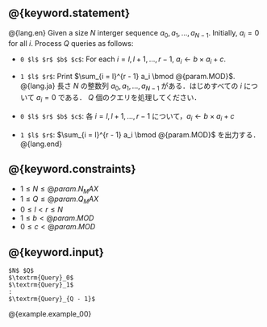 ## @{keyword.statement}

@{lang.en}
Given a size $N$ interger sequence $a_0, a_1, \dots, a_{N - 1}$. Initially, $a_i = 0$ for all $i$. 
Process $Q$ queries as follows:

- `0 $l$ $r$ $b$ $c$`: For each $i = l, l+1, \dots, {r - 1}$, $a_i \gets b \times a_i + c$.
- `1 $l$ $r$`: Print $\sum_{i = l}^{r - 1} a_i \bmod @{param.MOD}$.
@{lang.ja}
長さ $N$ の整数列 $a_0, a_1, \dots, a_{N - 1}$ がある．はじめすべての $i$ について $a_i=0$ である．
$Q$ 個のクエリを処理してください．

- `0 $l$ $r$ $b$ $c$`: 各 $i = l, l+1, \dots, {r - 1}$ について，$a_i \gets b \times a_i + c$
- `1 $l$ $r$`: $\sum_{i = l}^{r - 1} a_i \bmod @{param.MOD}$ を出力する．
@{lang.end}

## @{keyword.constraints}

- $1 \leq N \leq @{param.N_MAX}$
- $1 \leq Q \leq @{param.Q_MAX}$
- $0 \leq l < r \leq N$
- $1 \leq b < @{param.MOD}$
- $0 \leq c < @{param.MOD}$

## @{keyword.input}

~~~
$N$ $Q$
$\textrm{Query}_0$
$\textrm{Query}_1$
:
$\textrm{Query}_{Q - 1}$
~~~

@{example.example_00}


